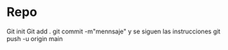 # Repo

Git init
Git add .
git commit -m"mennsaje"
y se siguen las instrucciones
git push -u origin main
